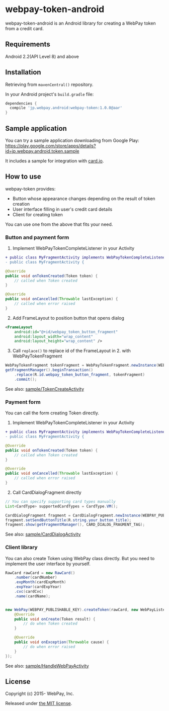 # webpay-token-android

webpay-token-android is an Android library for creating a WebPay token from a credit card.

## Requirements

Android 2.2(API Level 8) and above

## Installation

Retrieving from `mavenCentral()` repository.

In your Android project's `build.gradle` file:


```groovy
dependencies {
  compile 'jp.webpay.android:webpay-token:1.0.0@aar'
}
```

## Sample application

You can try a sample application downloading from Google Play: https://play.google.com/store/apps/details?id=jp.webpay.android.token.sample

It includes a sample for integration with [card.io](https://www.card.io/).

## How to use

webpay-token provides:

- Button whose appearance changes depending on the result of token creation
- User interface filling in user's credit card details
- Client for creating token

You can use one from the above that fits your need.

### Button and payment form

1. Implement WebPayTokenCompleteListener in your Activity

```diff
+ public class MyFragmentActivity implements WebPayTokenCompleteListener {
- public class MyFragmentActivity {
```

```java
@Override
public void onTokenCreated(Token token) {
    // called when Token created
}

@Override
public void onCancelled(Throwable lastException) {
    // called when error raised
}
```

2. Add FrameLayout to position button that opens dialog

```xml
<FrameLayout
    android:id="@+id/webpay_token_button_fragment"
    android:layout_width="wrap_content"
    android:layout_height="wrap_content" />
```

3. Call `replace()` to replace id of the FrameLayout in 2. with WebPayTokenFragment

```java
WebPayTokenFragment tokenFragment = WebPayTokenFragment.newInstance(WEBPAY_PUBLISHABLE_KEY);
getFragmentManager().beginTransaction()
    .replace(R.id.webpay_token_button_fragment, tokenFragment)
    .commit();
```

See also: [sample/TokenCreateActivity](https://github.com/webpay/webpay-token-android/blob/master/sample/src/main/java/jp/webpay/android/token/sample/TokenCreateActivity.java)

### Payment form

You can call the form creating Token directly.

1. Implement WebPayTokenCompleteListener in your Activity

```diff
+ public class MyFragmentActivity implements WebPayTokenCompleteListener {
- public class MyFragmentActivity {
```

```java
@Override
public void onTokenCreated(Token token) {
    // called when Token created
}

@Override
public void onCancelled(Throwable lastException) {
    // called when error raised
}
```

2. Call CardDialogFragment directly

```java
// You can specify supporting card types manually
List<CardType> supportedCardTypes = CardType.VM();

CardDialogFragment fragment = CardDialogFragment.newInstance(WEBPAY_PUBLISHABLE_KEY, supportedCardTypes);
fragment.setSendButtonTitle(R.string.your_button_title);
fragment.show(getFragmentManager(), CARD_DIALOG_FRAGMENT_TAG);
```

See also: [sample/CardDialogActivity](https://github.com/webpay/webpay-token-android/blob/master/sample/src/main/java/jp/webpay/android/token/sample/CardDialogActivity.java)

### Client library

You can also create Token using WebPay class directly.
But you need to implement the user interface by yourself.

```java
RawCard rawCard = new RawCard()
    .number(cardNumber)
    .expMonth(cardExpMonth)
    .expYear(cardExpYear)
    .cvc(cardCvc)
    .name(cardName);


new WebPay(WEBPAY_PUBLISHABLE_KEY).createToken(rawCard, new WebPayListener<Token>() {
    @Override
    public void onCreate(Token result) {
        // do when Token created
    }

    @Override
    public void onException(Throwable cause) {
        // do when error raised
    }
});
```

See also: [sample/HandleWebPayActivity](https://github.com/webpay/webpay-token-android/blob/master/sample/src/main/java/jp/webpay/android/token/sample/HandleWebPayActivity.java)

## License

Copyright (c) 2015- WebPay, Inc.

Released under [the MIT license](http://opensource.org/licenses/mit-license.html).
